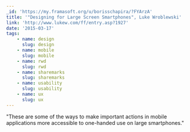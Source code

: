 ```yaml
---
_id: 'https://my.framasoft.org/u/borisschapira/?FYArzA'
title: '"Designing for Large Screen Smartphones", Luke Wroblewski'
link: 'http://www.lukew.com/ff/entry.asp?1927'
date: '2015-03-17'
tags:
    - name: design
      slug: design
    - name: mobile
      slug: mobile
    - name: rwd
      slug: rwd
    - name: sharemarks
      slug: sharemarks
    - name: usability
      slug: usability
    - name: ux
      slug: ux
---
```


<div class="markdown"><p>&quot;These are some of the ways to make important actions in mobile applications more accessible to one-handed use on large smartphones.&quot;
</p></div>
